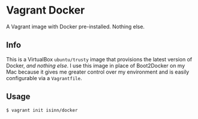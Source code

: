 # Vagrant Docker

A Vagrant image with Docker pre-installed. Nothing else.

## Info

This is a VirtualBox `ubuntu/trusty` image that provisions the latest version of Docker, *and nothing else*. I use this image in place of Boot2Docker on my Mac because it gives me greater control over my environment and is easily configurable via a `Vagrantfile`.

## Usage

```
$ vagrant init isinn/docker
```
